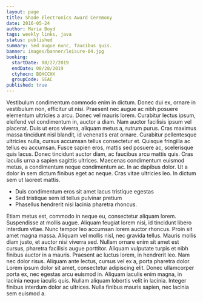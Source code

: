 ```yaml
---
layout: page
title: Shade Electronics Award Ceremony
date: 2016-05-24
author: Maria Boyd
tags: weekly links, java
status: published
summary: Sed augue nunc, faucibus quis.
banner: images/banner/leisure-04.jpg
booking:
  startDate: 08/27/2019
  endDate: 08/28/2019
  ctyhocn: BOHCCHX
  groupCode: SEAC
published: true
---
```

Vestibulum condimentum commodo enim in dictum. Donec dui ex, ornare in vestibulum non, efficitur ut nisi. Praesent nec augue ac nibh posuere elementum ultricies a arcu. Donec vel mauris lorem. Curabitur lectus ipsum, eleifend vel condimentum in, auctor a diam. Nam auctor facilisis ipsum vel placerat. Duis ut eros viverra, aliquam metus a, rutrum purus. Cras maximus massa tincidunt nisl blandit, id venenatis erat ornare. Curabitur pellentesque ultricies nulla, cursus accumsan tellus consectetur et. Quisque fringilla ac tellus eu accumsan. Fusce sapien eros, mattis sed posuere ac, scelerisque quis lacus.
Donec tincidunt auctor diam, ac faucibus arcu mattis quis. Cras iaculis urna a sapien sagittis ultrices. Maecenas condimentum euismod metus, a condimentum neque condimentum ac. In ac dapibus dolor. Ut a dolor in sem dictum finibus eget ac neque. Cras vitae ultricies leo. In dictum sem ut laoreet mattis.

* Duis condimentum eros sit amet lacus tristique egestas
* Sed tristique sem id tellus pulvinar pretium
* Phasellus hendrerit nisi lacinia pharetra rhoncus.

Etiam metus est, commodo in neque eu, consectetur aliquam lorem. Suspendisse at mollis augue. Aliquam feugiat lorem nisi, id tincidunt libero interdum vitae. Nunc tempor leo accumsan lorem auctor rhoncus. Proin sit amet magna massa. Aliquam vel mollis nisl, nec gravida tellus. Mauris mollis diam justo, et auctor nisi viverra sed. Nullam ornare enim sit amet est cursus, pharetra facilisis augue porttitor.
Aliquam vulputate turpis et nibh finibus auctor in a mauris. Praesent ac luctus lorem, in hendrerit leo. Nam nec dolor risus. Aliquam ante lectus, cursus vel ex a, porta pharetra dolor. Lorem ipsum dolor sit amet, consectetur adipiscing elit. Donec ullamcorper porta ex, nec egestas arcu euismod in. Aliquam iaculis enim magna, in lacinia neque iaculis quis. Nullam aliquam lobortis velit in lacinia. Integer finibus interdum dolor ac ultrices. Nulla finibus mauris sapien, nec lacinia sem euismod a.
